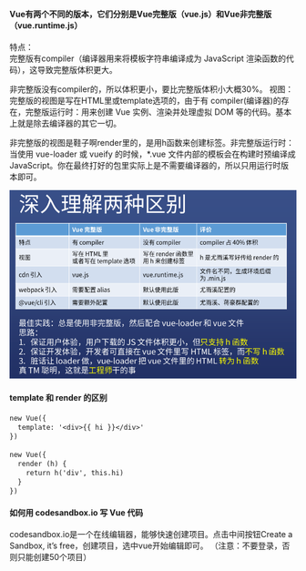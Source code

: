 #### Vue有两个不同的版本，它们分别是Vue完整版（vue.js）和Vue非完整版（vue.runtime.js）
特点：  
完整版有compiler（编译器用来将模板字符串编译成为 JavaScript 渲染函数的代码），这导致完整版体积更大。

非完整版没有compiler的，所以体积更小，要比完整版体积小大概30%。
视图： 
完整版的视图是写在HTML里或template选项的，由于有 compiler(编译器)的存在，完整版运行时：用来创建 Vue 实例、渲染并处理虚拟 DOM 等的代码。基本上就是除去编译器的其它一切。

非完整版的视图是鞋子啊render里的，是用h函数来创建标签。非完整版运行时：当使用 vue-loader 或 vueify 的时候，*.vue 文件内部的模板会在构建时预编译成 JavaScript。你在最终打好的包里实际上是不需要编译器的，所以只用运行时版本即可。

![image](./1.png)

#### template 和 render 的区别
```
new Vue({
  template: '<div>{{ hi }}</div>'
})

new Vue({
  render (h) {
    return h('div', this.hi)
  }
})
```
#### 如何用 codesandbox.io 写 Vue 代码
codesandbox.io是一个在线编辑器，能够快速创建项目。点击中间按钮Create a Sandbox, it’s free，创建项目，选中vue开始编辑即可。
（注意：不要登录，否则只能创建50个项目）